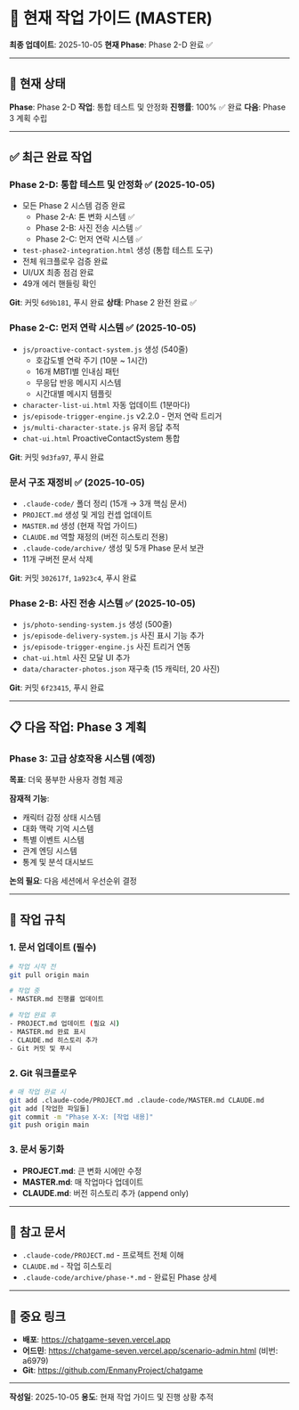 # 📌 현재 작업 가이드 (MASTER)

**최종 업데이트**: 2025-10-05
**현재 Phase**: Phase 2-D 완료 ✅

---

## 🎯 현재 상태

**Phase**: Phase 2-D
**작업**: 통합 테스트 및 안정화
**진행률**: 100% ✅ 완료
**다음**: Phase 3 계획 수립

---

## ✅ 최근 완료 작업

### Phase 2-D: 통합 테스트 및 안정화 ✅ (2025-10-05)
- 모든 Phase 2 시스템 검증 완료
  * Phase 2-A: 톤 변화 시스템 ✅
  * Phase 2-B: 사진 전송 시스템 ✅
  * Phase 2-C: 먼저 연락 시스템 ✅
- `test-phase2-integration.html` 생성 (통합 테스트 도구)
- 전체 워크플로우 검증 완료
- UI/UX 최종 점검 완료
- 49개 에러 핸들링 확인

**Git**: 커밋 `6d9b181`, 푸시 완료
**상태**: Phase 2 완전 완료 ✅

### Phase 2-C: 먼저 연락 시스템 ✅ (2025-10-05)
- `js/proactive-contact-system.js` 생성 (540줄)
  * 호감도별 연락 주기 (10분 ~ 1시간)
  * 16개 MBTI별 인내심 패턴
  * 무응답 반응 메시지 시스템
  * 시간대별 메시지 템플릿
- `character-list-ui.html` 자동 업데이트 (1분마다)
- `js/episode-trigger-engine.js` v2.2.0 - 먼저 연락 트리거
- `js/multi-character-state.js` 유저 응답 추적
- `chat-ui.html` ProactiveContactSystem 통합

**Git**: 커밋 `9d3fa97`, 푸시 완료

### 문서 구조 재정비 ✅ (2025-10-05)
- `.claude-code/` 폴더 정리 (15개 → 3개 핵심 문서)
- `PROJECT.md` 생성 및 게임 컨셉 업데이트
- `MASTER.md` 생성 (현재 작업 가이드)
- `CLAUDE.md` 역할 재정의 (버전 히스토리 전용)
- `.claude-code/archive/` 생성 및 5개 Phase 문서 보관
- 11개 구버전 문서 삭제

**Git**: 커밋 `302617f`, `1a923c4`, 푸시 완료

### Phase 2-B: 사진 전송 시스템 ✅ (2025-10-05)
- `js/photo-sending-system.js` 생성 (500줄)
- `js/episode-delivery-system.js` 사진 표시 기능 추가
- `js/episode-trigger-engine.js` 사진 트리거 연동
- `chat-ui.html` 사진 모달 UI 추가
- `data/character-photos.json` 재구축 (15 캐릭터, 20 사진)

**Git**: 커밋 `6f23415`, 푸시 완료

---

## 📋 다음 작업: Phase 3 계획

### Phase 3: 고급 상호작용 시스템 (예정)
**목표**: 더욱 풍부한 사용자 경험 제공

**잠재적 기능**:
- 캐릭터 감정 상태 시스템
- 대화 맥락 기억 시스템
- 특별 이벤트 시스템
- 관계 엔딩 시스템
- 통계 및 분석 대시보드

**논의 필요**: 다음 세션에서 우선순위 결정

---

## 🚨 작업 규칙

### 1. 문서 업데이트 (필수)
```bash
# 작업 시작 전
git pull origin main

# 작업 중
- MASTER.md 진행률 업데이트

# 작업 완료 후
- PROJECT.md 업데이트 (필요 시)
- MASTER.md 완료 표시
- CLAUDE.md 히스토리 추가
- Git 커밋 및 푸시
```

### 2. Git 워크플로우
```bash
# 매 작업 완료 시
git add .claude-code/PROJECT.md .claude-code/MASTER.md CLAUDE.md
git add [작업한 파일들]
git commit -m "Phase X-X: [작업 내용]"
git push origin main
```

### 3. 문서 동기화
- **PROJECT.md**: 큰 변화 시에만 수정
- **MASTER.md**: 매 작업마다 업데이트
- **CLAUDE.md**: 버전 히스토리 추가 (append only)

---

## 📂 참고 문서

- `.claude-code/PROJECT.md` - 프로젝트 전체 이해
- `CLAUDE.md` - 작업 히스토리
- `.claude-code/archive/phase-*.md` - 완료된 Phase 상세

---

## 🔗 중요 링크

- **배포**: https://chatgame-seven.vercel.app
- **어드민**: https://chatgame-seven.vercel.app/scenario-admin.html (비번: a6979)
- **Git**: https://github.com/EnmanyProject/chatgame

---

**작성일**: 2025-10-05
**용도**: 현재 작업 가이드 및 진행 상황 추적
